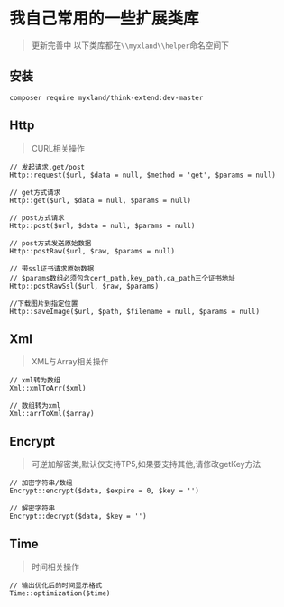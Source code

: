 # 我自己常用的一些扩展类库

> 更新完善中
> 以下类库都在`\\myxland\\helper`命名空间下

## 安装
~~~
composer require myxland/think-extend:dev-master
~~~

## Http
> CURL相关操作

~~~
// 发起请求,get/post
Http::request($url, $data = null, $method = 'get', $params = null)

// get方式请求
Http::get($url, $data = null, $params = null)

// post方式请求
Http::post($url, $data = null, $params = null)

// post方式发送原始数据
Http::postRaw($url, $raw, $params = null)

// 带ssl证书请求原始数据
// $params数组必须包含cert_path,key_path,ca_path三个证书地址
Http::postRawSsl($url, $raw, $params)

//下载图片到指定位置
Http::saveImage($url, $path, $filename = null, $params = null)
~~~

## Xml
> XML与Array相关操作

```
// xml转为数组
Xml::xmlToArr($xml)

// 数组转为xml
Xml::arrToXml($array)

```

## Encrypt
> 可逆加解密类,默认仅支持TP5,如果要支持其他,请修改getKey方法

```
// 加密字符串/数组
Encrypt::encrypt($data, $expire = 0, $key = '')

// 解密字符串
Encrypt::decrypt($data, $key = '')

```

## Time
> 时间相关操作

```
// 输出优化后的时间显示格式
Time::optimization($time)

```
